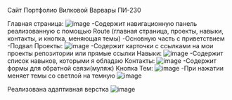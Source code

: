 Сайт Портфолио Вилковой Варвары ПИ-230

Главная страница:
![image](https://github.com/user-attachments/assets/c372a8ba-a042-43bb-b740-535f5135994d)
  -Содержит навигационную панель реализованную с помощью Route (главная страница, проекты, навыки, контакты, и кнопка, меняющая темы)
  -Основную часть с приветствием 
  -Подвал
Проекты:
![image](https://github.com/user-attachments/assets/6c6ca217-25e6-489c-aa4d-a986b05a37d0)
  -Содержит карточки с ссылками на мои проекты репозитории или прямые ссылки
Навыки:
![image](https://github.com/user-attachments/assets/f49d0ad9-ad16-420b-b179-b77ebdc9980d)
  -Содержит список навыков, которыми я обладаю
Контакты:
![image](https://github.com/user-attachments/assets/2eebebf7-3d17-4291-8906-d5218d10eb07)
  -Содержит формы для обратной связи(муляж)
Кнопка Тем:
![image](https://github.com/user-attachments/assets/24b46d61-7265-477f-bed6-04163740869a)
  -При нажатии меняет темы со светлой на темную
  ![image](https://github.com/user-attachments/assets/8075d536-50c8-436b-96ac-3e844c5a1e47)

Реализована адаптивная верстка 
![image](https://github.com/user-attachments/assets/e1595a46-b48b-4970-a61a-dbfbc5e37b85)
